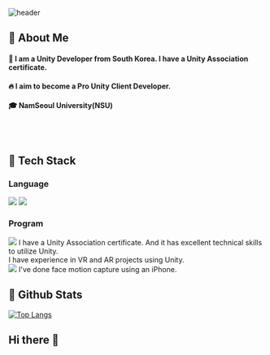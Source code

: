 
<div>
  
  <!--Header-->
  ![header](https://capsule-render.vercel.app/api?type=blur&color=gradient&height=300&section=header&text=Choi%20Soo%20A%20%F0%9F%A4%97)
  
</div>

<div>
  <!--Body-->
  
  ## 👀 About Me
  #### :raising_hand: I am a Unity Developer from South Korea. I have a Unity Association certificate.<br/>
  #### :fire: I aim to become a Pro Unity Client Developer.<br/>
  #### :mortar_board: NamSeoul University(NSU)
  <br/>
  <br/>
  
  ## 🧱 Tech Stack
  ### Language
  <!--C Sharp-->
 <img src="https://img.shields.io/badge/C%23-000000?style=flat-square&logo=CSharp&logoColor=white"/>
 <img src="https://img.shields.io/badge/C%2B%2B-000000?style=flat-square&logo=CPP&logoColor=white"/>
 
  <br/>
  
  ### Program
  <!--Unity-->
  <img src="https://img.shields.io/badge/Unity-000000?style=flat-square&logo=unity&logoColor=white"/>
  I have a Unity Association certificate. And it has excellent technical skills to utilize Unity.
  <br/>
  I have experience in VR and AR projects using Unity.
  <br/>
  <!--Unreal-->
  <img src="https://img.shields.io/badge/Unreal-0E1128?style=flat-square&logo=unrealengine&logoColor=white"/>
  I've done face motion capture using an iPhone.
  <br/>
  
  <!--### ETC
  <!--Amazon AWS-->
  <!--<img src="https://img.shields.io/badge/Amazon AWS-232F3E?style=flat-square&logo=Amazon AWS&logoColor=white"/>
  <!--Slack-->
  <!--<img src="https://img.shields.io/badge/Slack-4A154B?style=flat-square&logo=Slack&logoColor=white"/>
  <!--MySQL-->
  <!--<img src="https://img.shields.io/badge/MySQL-4479A1?style=flat-square&logo=MySQL&logoColor=white"/>
  <br/>
  <br/>-->
  ## 🤔 Github Stats
  [![Top Langs](https://github-readme-stats.vercel.app/api/top-langs/?username=ChoiSooA)](https://github.com/anuraghazra/github-readme-stats)
  
</div>

## Hi there 👋

<!--
**ChoiSooA/ChoiSooA** is a ✨ _special_ ✨ repository because its `README.md` (this file) appears on your GitHub profile.

Here are some ideas to get you started:

- 🔭 I’m currently working on ...
- 🌱 I’m currently learning ...
- 👯 I’m looking to collaborate on ...
- 🤔 I’m looking for help with ...
- 💬 Ask me about ...
- 📫 How to reach me: ...
- 😄 Pronouns: ...
- ⚡ Fun fact: ...
-->
